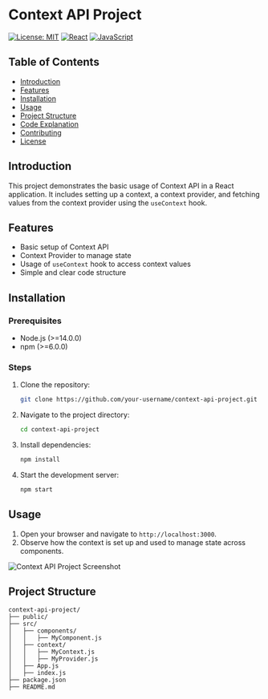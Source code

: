 # Context API Project


[![License: MIT](https://img.shields.io/badge/License-MIT-blue.svg)](https://opensource.org/licenses/MIT)
[![React](https://img.shields.io/badge/Built_with-React-blue)](https://reactjs.org/)
[![JavaScript](https://img.shields.io/badge/JavaScript-ES6-yellow)](https://developer.mozilla.org/en-US/docs/Web/JavaScript)

## Table of Contents
- [Introduction](#introduction)
- [Features](#features)
- [Installation](#installation)
- [Usage](#usage)
- [Project Structure](#project-structure)
- [Code Explanation](#code-explanation)
- [Contributing](#contributing)
- [License](#license)

## Introduction
This project demonstrates the basic usage of Context API in a React application. It includes setting up a context, a context provider, and fetching values from the context provider using the `useContext` hook.

## Features
- Basic setup of Context API
- Context Provider to manage state
- Usage of `useContext` hook to access context values
- Simple and clear code structure

## Installation

### Prerequisites
- Node.js (>=14.0.0)
- npm (>=6.0.0)

### Steps
1. Clone the repository:
    ```bash
    git clone https://github.com/your-username/context-api-project.git
    ```
2. Navigate to the project directory:
    ```bash
    cd context-api-project
    ```
3. Install dependencies:
    ```bash
    npm install
    ```
4. Start the development server:
    ```bash
    npm start
    ```

## Usage
1. Open your browser and navigate to `http://localhost:3000`.
2. Observe how the context is set up and used to manage state across components.

![Context API Project Screenshot](https://via.placeholder.com/600x400)

## Project Structure

```plaintext
context-api-project/
├── public/
├── src/
│   ├── components/
│   │   ├── MyComponent.js
│   ├── context/
│   │   ├── MyContext.js
│   │   ├── MyProvider.js
│   ├── App.js
│   ├── index.js
├── package.json
├── README.md
